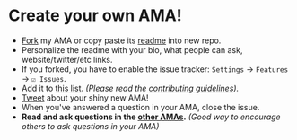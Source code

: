 # Create your own AMA!

- [Fork](https://github.com/mallikarjunece/ama/fork) my AMA or copy paste its [readme](https://github.com/mallikarjunece/ama/blob/master/README.md) into new repo.
- Personalize the readme with your bio, what people can ask, website/twitter/etc links.
- If you forked, you have to enable the issue tracker: `Settings` → `Features` → `☑ Issues`.
- Add it to [this list](https://github.com/sindresorhus/amas). *(Please read the [contributing guidelines](contributing.md)).*
- [Tweet](https://twitter.com/intent/tweet?text=Ask%20me%20*anything*%20in%20my%20shiny%20new%20AMA!%20[https://github.com/mallikarjunece/ama/issues/new?assignees=&labels=&template=ask-me-anything-.md&title=]) about your shiny new AMA!
- When you've answered a question in your AMA, close the issue.
- **Read and ask questions in the [other AMAs](https://github.com/sindresorhus/amas).** *(Good way to encourage others to ask questions in your AMA)*
